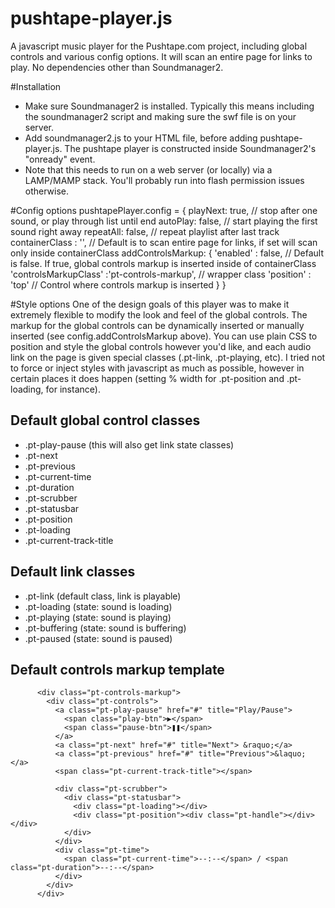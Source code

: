 pushtape-player.js
===============

A javascript music player for the Pushtape.com project, including global controls and various config options. It will scan an entire page for links to play. No dependencies other than Soundmanager2.

#Installation
- Make sure Soundmanager2 is installed. Typically this means including the soundmanager2 script and making sure the swf file is on your server.
- Add soundmanager2.js to your HTML file, before adding pushtape-player.js. The pushtape player is constructed inside Soundmanager2's "onready" event. 
- Note that this needs to run on a web server (or locally) via a LAMP/MAMP stack. You'll probably run into flash permission issues otherwise.
 
#Config options
        pushtapePlayer.config = {
          playNext: true, // stop after one sound, or play through list until end
          autoPlay: false,  // start playing the first sound right away
          repeatAll: false, // repeat playlist after last track
          containerClass : '', // Default is to scan entire page for links, if set will scan only inside containerClass
          addControlsMarkup: { 
            'enabled' : false, // Default is false. If true, global controls markup is inserted inside of containerClass
            'controlsMarkupClass' :'pt-controls-markup', // wrapper class
            'position' : 'top' // Control where controls markup is inserted
          }
        }
  
  
#Style options
One of the design goals of this player was to make it extremely flexible to modify the look and feel of the global controls. The markup for the global controls can be dynamically inserted or manually inserted (see config.addControlsMarkup above). You can use plain CSS to position and style the global controls however you'd like, and each audio link on the page is given special classes (.pt-link, .pt-playing, etc). I tried not to force or inject styles with javascript as much as possible, however in certain places it does happen (setting % width for .pt-position and .pt-loading, for instance).


## Default global control classes
- .pt-play-pause (this will also get link state classes)
- .pt-next
- .pt-previous
- .pt-current-time
- .pt-duration
- .pt-scrubber
- .pt-statusbar
- .pt-position
- .pt-loading
- .pt-current-track-title

## Default link classes
- .pt-link (default class, link is playable)
- .pt-loading (state: sound is loading)
- .pt-playing (state: sound is playing)
- .pt-buffering (state: sound is buffering)
- .pt-paused (state: sound is paused)

## Default controls markup template
          <div class="pt-controls-markup">
            <div class="pt-controls">
              <a class="pt-play-pause" href="#" title="Play/Pause">
                <span class="play-btn">▶</span>
                <span class="pause-btn">❚❚</span>
              </a>
              <a class="pt-next" href="#" title="Next"> &raquo;</a>
              <a class="pt-previous" href="#" title="Previous">&laquo; </a>
              <span class="pt-current-track-title"></span>
          
              <div class="pt-scrubber">
                <div class="pt-statusbar">  
                  <div class="pt-loading"></div>  
                  <div class="pt-position"><div class="pt-handle"></div></div>  
                </div>
              </div>
              <div class="pt-time">
                <span class="pt-current-time">--:--</span> / <span class="pt-duration">--:--</span>
              </div>
            </div>
          </div>

